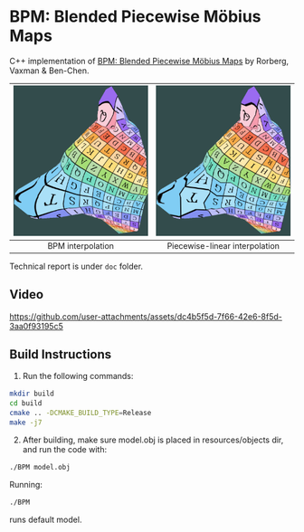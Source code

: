 # BPM: Blended Piecewise Möbius Maps
C++ implementation of [BPM: Blended Piecewise M&ouml;bius Maps](https://mirelabc.github.io/publications/BPM.pdf) by Rorberg, Vaxman & Ben-Chen.

|![BPM interpolated wolf head](images/wolf_head_BPM.png "BPM interpolation")|![Piecewise-linear wolf head](images/wolf_head_PL.png "Piecewise-linear interpolation")|
|:----:|:-----:|
|BPM interpolation|Piecewise-linear interpolation|

Technical report is under `doc` folder.
## Video


https://github.com/user-attachments/assets/dc4b5f5d-7f66-42e6-8f5d-3aa0f93195c5




## Build Instructions

1. Run the following commands:

```bash
mkdir build
cd build
cmake .. -DCMAKE_BUILD_TYPE=Release
make -j7
```

2. After building, make sure model.obj is placed in resources/objects dir, and run the code with:
```bash
./BPM model.obj
```

Running:
```bash
./BPM 
```
runs default model.
